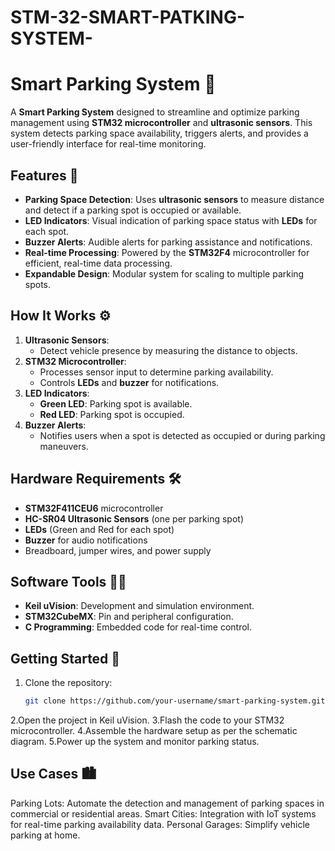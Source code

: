 # STM-32-SMART-PATKING-SYSTEM-


# Smart Parking System 🚗

A **Smart Parking System** designed to streamline and optimize parking management using **STM32 microcontroller** and **ultrasonic sensors**. This system detects parking space availability, triggers alerts, and provides a user-friendly interface for real-time monitoring.

## Features 🌟
- **Parking Space Detection**: Uses **ultrasonic sensors** to measure distance and detect if a parking spot is occupied or available.
- **LED Indicators**: Visual indication of parking space status with **LEDs** for each spot.
- **Buzzer Alerts**: Audible alerts for parking assistance and notifications.
- **Real-time Processing**: Powered by the **STM32F4** microcontroller for efficient, real-time data processing.
- **Expandable Design**: Modular system for scaling to multiple parking spots.

## How It Works ⚙️
1. **Ultrasonic Sensors**:
   - Detect vehicle presence by measuring the distance to objects.
2. **STM32 Microcontroller**:
   - Processes sensor input to determine parking availability.
   - Controls **LEDs** and **buzzer** for notifications.
3. **LED Indicators**:
   - **Green LED**: Parking spot is available.
   - **Red LED**: Parking spot is occupied.
4. **Buzzer Alerts**:
   - Notifies users when a spot is detected as occupied or during parking maneuvers.

## Hardware Requirements 🛠️
- **STM32F411CEU6** microcontroller
- **HC-SR04 Ultrasonic Sensors** (one per parking spot)
- **LEDs** (Green and Red for each spot)
- **Buzzer** for audio notifications
- Breadboard, jumper wires, and power supply

## Software Tools 🧑‍💻
- **Keil uVision**: Development and simulation environment.
- **STM32CubeMX**: Pin and peripheral configuration.
- **C Programming**: Embedded code for real-time control.

## Getting Started 🚀
1. Clone the repository:
   ```bash
   git clone https://github.com/your-username/smart-parking-system.git
2.Open the project in Keil uVision.
3.Flash the code to your STM32 microcontroller.
4.Assemble the hardware setup as per the schematic diagram.
5.Power up the system and monitor parking status.
## Use Cases 🏙️
Parking Lots: Automate the detection and management of parking spaces in commercial or residential areas.
Smart Cities: Integration with IoT systems for real-time parking availability data.
Personal Garages: Simplify vehicle parking at home.
